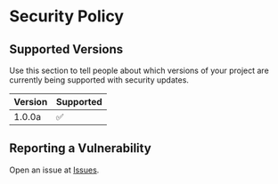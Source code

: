 # Security Policy

## Supported Versions

Use this section to tell people about which versions of your project are
currently being supported with security updates.

| Version | Supported          |
| ------- | ------------------ |
| 1.0.0a  | :white_check_mark: |

## Reporting a Vulnerability
Open an issue at [Issues](https://github.com/TheBossProSniper/Electric-Windows/issues).
